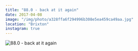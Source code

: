 ```yaml
---
title: "88.0 - back at it again"
date: 2017-04-08
image: "/img/photo/a328ffa6f294996b308e5ea459ca49aa.jpg"
location: "Brixton"
instagram: true
---
```


![88.0 - back at it again](/img/photo/a328ffa6f294996b308e5ea459ca49aa.jpg)
